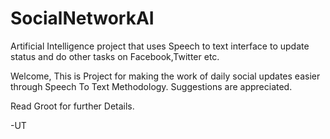 # SocialNetworkAI
Artificial Intelligence project that uses Speech to text interface to update status and do other tasks on Facebook,Twitter etc. 

Welcome,
This is Project for making the work of daily social updates easier through Speech To Text Methodology.
Suggestions are appreciated.

Read Groot for further Details.


-UT




